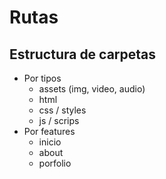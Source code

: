 # Rutas

## Estructura de carpetas

- Por tipos
  - assets (img, video, audio)
  - html
  - css / styles
  - js / scrips
- Por features
  - inicio
  - about
  - porfolio
